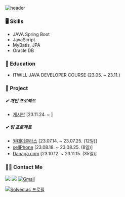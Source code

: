 ![header](https://capsule-render.vercel.app/api?type=transparent&height=50&section=header&text=Hello_rococoding!&fontColor=0866FF&fontSize=30) 
### 🖥 Skills
- JAVA Spring Boot
- JavaScript
- MyBatis, JPA
- Oracle DB

### 🏫 Education
- ITWILL JAVA DEVELOPER COURSE (23.05. ~ 23.11.)

### 💾 Project
##### ✔ 개인 프로젝트
- [게시판](https://github.com/Roco-LEE/practice) [23.11.24. ~ ]
##### ✔ 팀 프로젝트
- [원데이클라스](https://github.com/Roco-LEE/IWILL_TEAM_PROJECT/tree/master/01.hotSix) [23.07.14. ~ 23.07.25. (12일)]
- [sellPhone](https://github.com/Roco-LEE/IWILL_TEAM_PROJECT/tree/master/02.sellPhone) [23.08.18. ~ 23.08.25. (8일)]
- [Danaga.com](https://github.com/Roco-LEE/IWILL_TEAM_PROJECT/tree/master/03.Avengers) [23.10.12. ~ 23.11.15. (35일)]

### 🙋‍♂️ Contact Me
[<img src="https://img.shields.io/badge/로꼬코딩-000000?style=for-the-badge&logo=tistory&logoColor=white">](https://rococoding.tistory.com/) [<img src="https://img.shields.io/badge/LinkedIn-0A66C2?style=for-the-badge&logo=linkedin&logoColor=white">](https://www.linkedin.com/in/hyunseung-lee-318016133/) <a href="mailto:aowlrtmd@gmail.com">
  <img src="https://img.shields.io/badge/GMAIL-EA4335?style=for-the-badge&logo=gmail&logoColor=white" alt="Gmail">
</a>


[![Solved.ac 프로필](http://mazassumnida.wtf/api/v2/generate_badge?boj=roco_lee)](https://solved.ac/profile/roco_lee)
